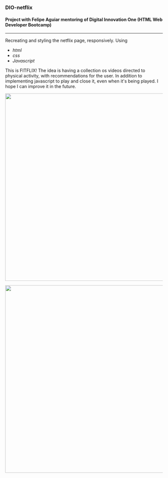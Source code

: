 ### DIO-netflix
 #### Project with Felipe Aguiar mentoring of Digital Innovation One (HTML Web Developer Bootcamp)
 ***
 
 Recreating and styling the netflix page, responsively. 
 Using 
 -  _*html*_
 -  _*css*_
 -  _*Javascript*_

This is FITFLIX! The idea is having a collection os videos directed to physical activity, with recommendations for the user. In addition to implementing javascript to play and close it, even when it's being played. 
I hope I can improve it in the future.

<p><img src= "./assets/screen-gif.gif" width= "600px"></p>

<p><img src= "./assets/screen-responsive-gif.gif" width= "600px"></p>
